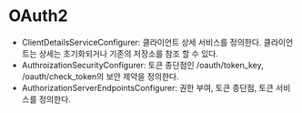 # OAuth2

* ClientDetailsServiceConfigurer: 클라이언트 상세 서비스를 정의한다. 클라이언트는 상세는 초기화되거나 기존의 저장소를 참조 할 수 있다.
* AuthroizationSecurityConfigurer: 토큰 종단점인 /oauth/token_key, /oauth/check_token의 보안 제약을 정의한다.
* AuthorizationServerEndpointsConfigurer: 권한 부여, 토큰 종단점, 토큰 서비스를 정의한다.